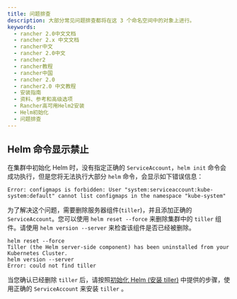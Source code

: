 ```yaml
---
title: 问题排查
description: 大部分常见问题排查都将在这 3 个命名空间中的对象上进行。
keywords:
  - rancher 2.0中文文档
  - rancher 2.x 中文文档
  - rancher中文
  - rancher 2.0中文
  - rancher2
  - rancher教程
  - rancher中国
  - rancher 2.0
  - rancher2.0 中文教程
  - 安装指南
  - 资料、参考和高级选项
  - Rancher高可用Helm2安装
  - Helm初始化
  - 问题排查
---
```


## Helm 命令显示禁止

在集群中初始化 Helm 时，没有指定正确的 `ServiceAccount`，`helm init` 命令会成功执行，但是您将无法执行大部分 `helm` 命令，会显示如下错误信息：

```
Error: configmaps is forbidden: User "system:serviceaccount:kube-system:default" cannot list configmaps in the namespace "kube-system"
```

为了解决这个问题，需要删除服务器组件(`tiller`)，并且添加正确的 `ServiceAccount`。您可以使用 `helm reset --force` 来删除集群中的 `tiller` 组件。请使用 `helm version --server` 来检查该组件是否已经被删除。

```
helm reset --force
Tiller (the Helm server-side component) has been uninstalled from your Kubernetes Cluster.
helm version --server
Error: could not find tiller
```

当您确认已经删除 `tiller` 后，请按照[初始化 Helm (安装 tiller)](/docs/installation/options/helm2/helm-init/_index) 中提供的步骤，使用正确的 `ServiceAccount` 来安装 `tiller` 。
